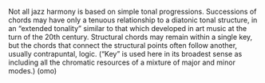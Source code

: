 Not all jazz harmony is based on simple tonal progressions. Successions of chords may have only a tenuous relationship to a diatonic tonal structure, in an “extended tonality” similar to that which developed in art music at the turn of the 20th century. Structural chords may remain within a single key, but the chords that connect the structural points often follow another, usually contrapuntal, logic. (“Key” is used here in its broadest sense as including all the chromatic resources of a mixture of major and minor modes.)
(omo)
